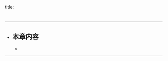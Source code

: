 title: 
# 
-------------------------------------------------
- 本章内容 
    - 
    - 
-------------------------------------------------


